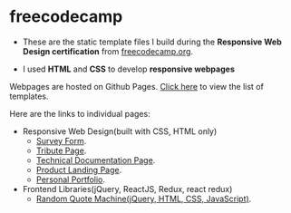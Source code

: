# freecodecamp

- These are the static template files I build during the **Responsive Web Design certification** from [freecodecamp.org](https://www.freecodecamp.org/learn/2022/responsive-web-design/).

- I used **HTML** and **CSS** to develop **responsive webpages** 

Webpages are hosted on Github Pages. 
[Click here](https://theunhackable.github.io/freecodecamp/index.html) to view the list of templates. 


Here are the links to individual pages:
- Responsive Web Design(built with CSS, HTML only)
    - <a href="https://theunhackable.github.io/freecodecamp/freecodecamp%20form/index.html" target="__blank">Survey Form</a>.
    - <a href="https://theunhackable.github.io/freecodecamp/tribute%20page/index.html" target="__blank">Tribute Page</a>.
    - <a href="https://theunhackable.github.io/freecodecamp/technical%20documentation/index.html" target="__blank">Technical Documentation Page</a>.
    - <a href="https://theunhackable.github.io/freecodecamp/product%20landing%20page/index.html" target="__blank">Product Landing Page</a>.
    - <a href="https://theunhackable.github.io/freecodecamp/personal%20portfolio/index.html" target="__blank">Personal Portfolio</a>.
- Frontend Libraries(jQuery, ReactJS, Redux, react redux)
    - <a href="https://theunhackable.github.io/freecodecamp/frontend-libraries/random-quote-machine/index.html" target="__blank">Random Quote Machine(jQuery, HTML, CSS, JavaScript)</a>. 


